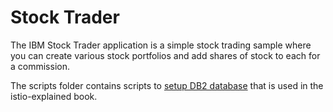 # Stock Trader

The IBM Stock Trader application is a simple stock trading sample where you can create various stock portfolios and add shares of stock to each for a commission.

The scripts folder contains scripts to [setup DB2 database](https://github.com/istio-explained/docs/blob/master/DB2.md) that is used in the istio-explained book.
